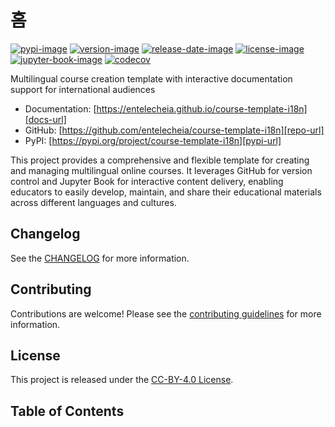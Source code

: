 # 홈

[![pypi-image]][pypi-url]
[![version-image]][release-url]
[![release-date-image]][release-url]
[![license-image]][license-url]
[![jupyter-book-image]][docs-url]
[![codecov][codecov-image]][codecov-url]

<!-- Links: -->
[hyperfast python template]: https://github.com/entelecheia/hyperfast-python-template

[codecov-image]: https://codecov.io/gh/entelecheia/course-template-i18n/branch/main/graph/badge.svg?token=usYkLC6aBx
[codecov-url]: https://codecov.io/gh/entelecheia/course-template-i18n
[pypi-image]: https://img.shields.io/pypi/v/course-template-i18n
[license-image]: https://img.shields.io/github/license/entelecheia/course-template-i18n
[license-url]: https://github.com/entelecheia/course-template-i18n/blob/main/LICENSE
[version-image]: https://img.shields.io/github/v/release/entelecheia/course-template-i18n?sort=semver
[release-date-image]: https://img.shields.io/github/release-date/entelecheia/course-template-i18n
[release-url]: https://github.com/entelecheia/course-template-i18n/releases
[jupyter-book-image]: https://jupyterbook.org/en/stable/_images/badge.svg

[repo-url]: https://github.com/entelecheia/course-template-i18n
[pypi-url]: https://pypi.org/project/course-template-i18n
[docs-url]: https://entelecheia.github.io/course-template-i18n
[changelog]: https://github.com/entelecheia/course-template-i18n/blob/main/CHANGELOG.md
[contributing guidelines]: https://github.com/entelecheia/course-template-i18n/blob/main/CONTRIBUTING.md
<!-- Links: -->

Multilingual course creation template with interactive documentation support for international audiences

- Documentation: [https://entelecheia.github.io/course-template-i18n][docs-url]
- GitHub: [https://github.com/entelecheia/course-template-i18n][repo-url]
- PyPI: [https://pypi.org/project/course-template-i18n][pypi-url]

This project provides a comprehensive and flexible template for creating and managing multilingual online courses. It leverages GitHub for version control and Jupyter Book for interactive content delivery, enabling educators to easily develop, maintain, and share their educational materials across different languages and cultures.

## Changelog

See the [CHANGELOG] for more information.

## Contributing

Contributions are welcome! Please see the [contributing guidelines] for more information.

## License

This project is released under the [CC-BY-4.0 License][license-url].

## Table of Contents

```{tableofcontents}
```
